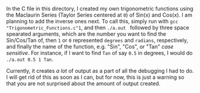 In the C file in this directory, I created my own trigonometric functions using the Maclaurin Series (Taylor Series centered at `0`) of Sin(x) and Cos(x). I am planning to add the inverse ones next. To call this, simply run with `gcc "Trigonometric_Functions.c"1`, and then `./a.out ` followed by three space spearated arguments, which are the number you want to find the Sin/Cos/Tan of, then `1` or `0` represented `degrees` and `radians`, respectively, and finally the name of the function, e.g. "Sin", "Cos", or "Tan" *case sensitive*. For instance, if I want to find `Tan` of say `0.5` in degrees, I would do `./a.out 0.5 1 Tan`. 

Currently, it creates *a lot* of output as a part of all the debugging I had to do. I will get rid of this as soon as I can, but for now, this is just a warning so that you are not surprised about the amount of output created. 

